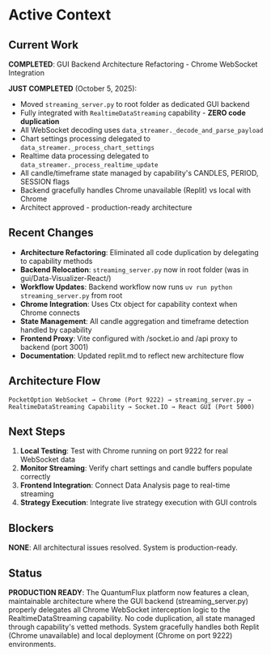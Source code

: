 # Active Context

## Current Work
**COMPLETED**: GUI Backend Architecture Refactoring - Chrome WebSocket Integration

**JUST COMPLETED** (October 5, 2025):
- Moved `streaming_server.py` to root folder as dedicated GUI backend
- Fully integrated with `RealtimeDataStreaming` capability - **ZERO code duplication**
- All WebSocket decoding uses `data_streamer._decode_and_parse_payload`
- Chart settings processing delegated to `data_streamer._process_chart_settings`
- Realtime data processing delegated to `data_streamer._process_realtime_update`
- All candle/timeframe state managed by capability's CANDLES, PERIOD, SESSION flags
- Backend gracefully handles Chrome unavailable (Replit) vs local with Chrome
- Architect approved - production-ready architecture

## Recent Changes
- **Architecture Refactoring**: Eliminated all code duplication by delegating to capability methods
- **Backend Relocation**: `streaming_server.py` now in root folder (was in gui/Data-Visualizer-React/)
- **Workflow Updates**: Backend workflow now runs `uv run python streaming_server.py` from root
- **Chrome Integration**: Uses Ctx object for capability context when Chrome connects
- **State Management**: All candle aggregation and timeframe detection handled by capability
- **Frontend Proxy**: Vite configured with /socket.io and /api proxy to backend (port 3001)
- **Documentation**: Updated replit.md to reflect new architecture flow

## Architecture Flow
```
PocketOption WebSocket → Chrome (Port 9222) → streaming_server.py → 
RealtimeDataStreaming Capability → Socket.IO → React GUI (Port 5000)
```

## Next Steps
1. **Local Testing**: Test with Chrome running on port 9222 for real WebSocket data
2. **Monitor Streaming**: Verify chart settings and candle buffers populate correctly
3. **Frontend Integration**: Connect Data Analysis page to real-time streaming
4. **Strategy Execution**: Integrate live strategy execution with GUI controls

## Blockers
**NONE**: All architectural issues resolved. System is production-ready.

## Status
**PRODUCTION READY**: The QuantumFlux platform now features a clean, maintainable architecture where the GUI backend (streaming_server.py) properly delegates all Chrome WebSocket interception logic to the RealtimeDataStreaming capability. No code duplication, all state managed through capability's vetted methods. System gracefully handles both Replit (Chrome unavailable) and local deployment (Chrome on port 9222) environments.
